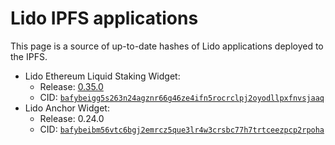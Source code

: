 # Lido IPFS applications

This page is a source of up-to-date hashes of Lido applications deployed to the IPFS.

- Lido Ethereum Liquid Staking Widget:
  - Release: [0.35.0](https://github.com/lidofinance/ethereum-staking-widget/releases/tag/0.35.0)
  - CID: [`bafybeigg5s263n24agznr66g46ze4ifn5rocrclpj2oyodllpxfnvsjaaq`](https://bafybeigg5s263n24agznr66g46ze4ifn5rocrclpj2oyodllpxfnvsjaaq.ipfs.cf-ipfs.com)
- Lido Anchor Widget:
  - Release: 0.24.0
  - CID: [`bafybeibm56vtc6bgj2emrcz5que3lr4w3crsbc77h7trtceezpcp2rpoha`](https://bafybeibm56vtc6bgj2emrcz5que3lr4w3crsbc77h7trtceezpcp2rpoha.ipfs.cf-ipfs.com)
